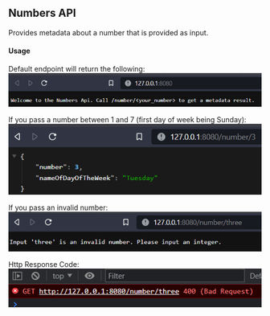 ## Numbers API

Provides metadata about a number that is provided as input.

#### Usage
Default endpoint will return the following:
![img.png](img.png)

If you pass a number between 1 and 7 (first day of week being Sunday):
![img_1.png](img_1.png)

If you pass an invalid number:
![img_3.png](img_3.png)

Http Response Code:
![img_2.png](img_2.png)




